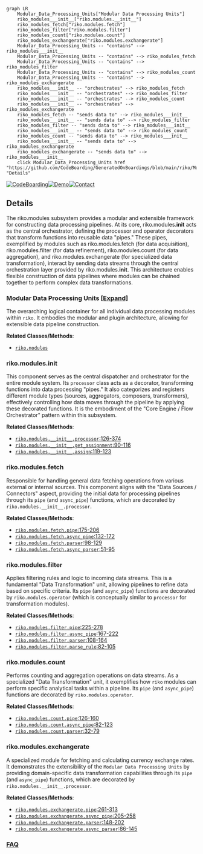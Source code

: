 ```mermaid
graph LR
    Modular_Data_Processing_Units["Modular Data Processing Units"]
    riko_modules___init__["riko.modules.__init__"]
    riko_modules_fetch["riko.modules.fetch"]
    riko_modules_filter["riko.modules.filter"]
    riko_modules_count["riko.modules.count"]
    riko_modules_exchangerate["riko.modules.exchangerate"]
    Modular_Data_Processing_Units -- "contains" --> riko_modules___init__
    Modular_Data_Processing_Units -- "contains" --> riko_modules_fetch
    Modular_Data_Processing_Units -- "contains" --> riko_modules_filter
    Modular_Data_Processing_Units -- "contains" --> riko_modules_count
    Modular_Data_Processing_Units -- "contains" --> riko_modules_exchangerate
    riko_modules___init__ -- "orchestrates" --> riko_modules_fetch
    riko_modules___init__ -- "orchestrates" --> riko_modules_filter
    riko_modules___init__ -- "orchestrates" --> riko_modules_count
    riko_modules___init__ -- "orchestrates" --> riko_modules_exchangerate
    riko_modules_fetch -- "sends data to" --> riko_modules___init__
    riko_modules___init__ -- "sends data to" --> riko_modules_filter
    riko_modules_filter -- "sends data to" --> riko_modules___init__
    riko_modules___init__ -- "sends data to" --> riko_modules_count
    riko_modules_count -- "sends data to" --> riko_modules___init__
    riko_modules___init__ -- "sends data to" --> riko_modules_exchangerate
    riko_modules_exchangerate -- "sends data to" --> riko_modules___init__
    click Modular_Data_Processing_Units href "https://github.com/CodeBoarding/GeneratedOnBoardings/blob/main/riko/Modular_Data_Processing_Units.md" "Details"
```

[![CodeBoarding](https://img.shields.io/badge/Generated%20by-CodeBoarding-9cf?style=flat-square)](https://github.com/CodeBoarding/GeneratedOnBoardings)[![Demo](https://img.shields.io/badge/Try%20our-Demo-blue?style=flat-square)](https://www.codeboarding.org/demo)[![Contact](https://img.shields.io/badge/Contact%20us%20-%20contact@codeboarding.org-lightgrey?style=flat-square)](mailto:contact@codeboarding.org)

## Details

The riko.modules subsystem provides a modular and extensible framework for constructing data processing pipelines. At its core, riko.modules.__init__ acts as the central orchestrator, defining the processor and operator decorators that transform functions into reusable data "pipes." These pipes, exemplified by modules such as riko.modules.fetch (for data acquisition), riko.modules.filter (for data refinement), riko.modules.count (for data aggregation), and riko.modules.exchangerate (for specialized data transformation), interact by sending data streams through the central orchestration layer provided by riko.modules.__init__. This architecture enables flexible construction of data pipelines where modules can be chained together to perform complex data transformations.

### Modular Data Processing Units [[Expand]](./Modular_Data_Processing_Units.md)
The overarching logical container for all individual data processing modules within `riko`. It embodies the modular and plugin architecture, allowing for extensible data pipeline construction.


**Related Classes/Methods**:

- <a href="https://github.com/nerevu/riko/blob/master/riko/modules/__init__.py" target="_blank" rel="noopener noreferrer">`riko.modules`</a>


### riko.modules.__init__
This component serves as the central dispatcher and orchestrator for the entire module system. Its `processor` class acts as a decorator, transforming functions into data processing "pipes." It also categorizes and registers different module types (sources, aggregators, composers, transformers), effectively controlling how data moves through the pipeline by applying these decorated functions. It is the embodiment of the "Core Engine / Flow Orchestrator" pattern within this subsystem.


**Related Classes/Methods**:

- <a href="https://github.com/nerevu/riko/blob/master/riko/modules/__init__.py#L126-L374" target="_blank" rel="noopener noreferrer">`riko.modules.__init__.processor`:126-374</a>
- <a href="https://github.com/nerevu/riko/blob/master/riko/modules/__init__.py#L90-L116" target="_blank" rel="noopener noreferrer">`riko.modules.__init__.get_assignment`:90-116</a>
- <a href="https://github.com/nerevu/riko/blob/master/riko/modules/__init__.py#L119-L123" target="_blank" rel="noopener noreferrer">`riko.modules.__init__.assign`:119-123</a>


### riko.modules.fetch
Responsible for handling general data fetching operations from various external or internal sources. This component aligns with the "Data Sources / Connectors" aspect, providing the initial data for processing pipelines through its `pipe` (and `async_pipe`) functions, which are decorated by `riko.modules.__init__.processor`.


**Related Classes/Methods**:

- <a href="https://github.com/nerevu/riko/blob/master/riko/modules/fetch.py#L175-L206" target="_blank" rel="noopener noreferrer">`riko.modules.fetch.pipe`:175-206</a>
- <a href="https://github.com/nerevu/riko/blob/master/riko/modules/fetch.py#L132-L172" target="_blank" rel="noopener noreferrer">`riko.modules.fetch.async_pipe`:132-172</a>
- <a href="https://github.com/nerevu/riko/blob/master/riko/modules/fetch.py#L98-L129" target="_blank" rel="noopener noreferrer">`riko.modules.fetch.parser`:98-129</a>
- <a href="https://github.com/nerevu/riko/blob/master/riko/modules/fetch.py#L51-L95" target="_blank" rel="noopener noreferrer">`riko.modules.fetch.async_parser`:51-95</a>


### riko.modules.filter
Applies filtering rules and logic to incoming data streams. This is a fundamental "Data Transformation" unit, allowing pipelines to refine data based on specific criteria. Its `pipe` (and `async_pipe`) functions are decorated by `riko.modules.operator` (which is conceptually similar to `processor` for transformation modules).


**Related Classes/Methods**:

- <a href="https://github.com/nerevu/riko/blob/master/riko/modules/filter.py#L225-L278" target="_blank" rel="noopener noreferrer">`riko.modules.filter.pipe`:225-278</a>
- <a href="https://github.com/nerevu/riko/blob/master/riko/modules/filter.py#L167-L222" target="_blank" rel="noopener noreferrer">`riko.modules.filter.async_pipe`:167-222</a>
- <a href="https://github.com/nerevu/riko/blob/master/riko/modules/filter.py#L108-L164" target="_blank" rel="noopener noreferrer">`riko.modules.filter.parser`:108-164</a>
- <a href="https://github.com/nerevu/riko/blob/master/riko/modules/filter.py#L82-L105" target="_blank" rel="noopener noreferrer">`riko.modules.filter.parse_rule`:82-105</a>


### riko.modules.count
Performs counting and aggregation operations on data streams. As a specialized "Data Transformation" unit, it exemplifies how `riko` modules can perform specific analytical tasks within a pipeline. Its `pipe` (and `async_pipe`) functions are decorated by `riko.modules.operator`.


**Related Classes/Methods**:

- <a href="https://github.com/nerevu/riko/blob/master/riko/modules/count.py#L126-L160" target="_blank" rel="noopener noreferrer">`riko.modules.count.pipe`:126-160</a>
- <a href="https://github.com/nerevu/riko/blob/master/riko/modules/count.py#L82-L123" target="_blank" rel="noopener noreferrer">`riko.modules.count.async_pipe`:82-123</a>
- <a href="https://github.com/nerevu/riko/blob/master/riko/modules/count.py#L32-L79" target="_blank" rel="noopener noreferrer">`riko.modules.count.parser`:32-79</a>


### riko.modules.exchangerate
A specialized module for fetching and calculating currency exchange rates. It demonstrates the extensibility of the `Modular Data Processing Units` by providing domain-specific data transformation capabilities through its `pipe` (and `async_pipe`) functions, which are decorated by `riko.modules.__init__.processor`.


**Related Classes/Methods**:

- <a href="https://github.com/nerevu/riko/blob/master/riko/modules/exchangerate.py#L261-L313" target="_blank" rel="noopener noreferrer">`riko.modules.exchangerate.pipe`:261-313</a>
- <a href="https://github.com/nerevu/riko/blob/master/riko/modules/exchangerate.py#L205-L258" target="_blank" rel="noopener noreferrer">`riko.modules.exchangerate.async_pipe`:205-258</a>
- <a href="https://github.com/nerevu/riko/blob/master/riko/modules/exchangerate.py#L148-L202" target="_blank" rel="noopener noreferrer">`riko.modules.exchangerate.parser`:148-202</a>
- <a href="https://github.com/nerevu/riko/blob/master/riko/modules/exchangerate.py#L86-L145" target="_blank" rel="noopener noreferrer">`riko.modules.exchangerate.async_parser`:86-145</a>




### [FAQ](https://github.com/CodeBoarding/GeneratedOnBoardings/tree/main?tab=readme-ov-file#faq)